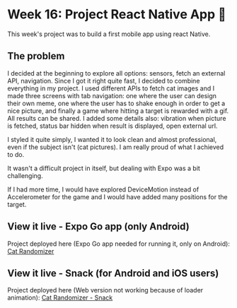 # Week 16: Project React Native App 📱

This week's project was to build a first mobile app using react Native.

## The problem

I decided at the beginning to explore all options: sensors, fetch an external API, navigation. Since I got it right quite fast, I decided to combine everything in my project. I used different APIs to fetch cat images and I made three screens with tab navigation: one where the user can design their own meme, one where the user has to shake enough in order to get a nice picture, and finally a game where hitting a target is rewarded with a gif. All results can be shared. I added some details also: vibration when picture is fetched, status bar hidden when result is displayed, open external url.

I styled it quite simply, I wanted it to look clean and almost professional, even if the subject isn't (cat pictures). I am really proud of what I achieved to do.

It wasn't a difficult project in itself, but dealing with Expo was a bit challenging.

If I had more time, I would have explored DeviceMotion instead of Accelerometer for the game and I would have added many positions for the target.

## View it live - Expo Go app (only Android)

Project deployed here (Expo Go app needed for running it, only on Android): [Cat Randomizer](exp://exp.host/@nadialefebvre/cat-randomizer?release-channel=default)

## View it live - Snack (for Android and iOS users)

Project deployed here (Web version not working because of loader animation): [Cat Randomizer - Snack](https://snack.expo.dev/@nadialefebvre/cat-randomizer---snack)

